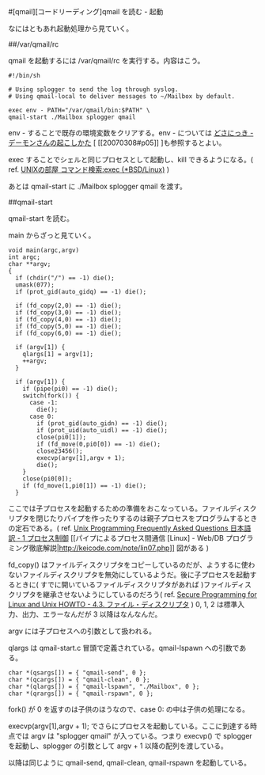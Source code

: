 #[qmail][コードリーディング]qmail を読む - 起動

なにはともあれ起動処理から見ていく。

##/var/qmail/rc

qmail を起動するには /var/qmail/rc を実行する。内容はこう。


    #!/bin/sh
    
    # Using splogger to send the log through syslog.
    # Using qmail-local to deliver messages to ~/Mailbox by default.
    
    exec env - PATH="/var/qmail/bin:$PATH" \
    qmail-start ./Mailbox splogger qmail

env - することで既存の環境変数をクリアする。env - については [どさにっき - デーモンさんの起こしかた](http://ya.maya.st/d/200703a.html#s20070304_1) [ [[20070308#p05]] ]も参照するとよい。

exec することでシェルと同じプロセスとして起動し、kill できるようになる。( ref. [UNIXの部屋 コマンド検索:exec (*BSD/Linux)](http://x68000.q-e-d.net/~68user/unix/pickup?exec) )

あとは qmail-start に ./Mailbox splogger qmail を渡す。

##qmail-start

qmail-start を読む。

main からざっと見ていく。

    void main(argc,argv)
    int argc;
    char **argv;
    {
      if (chdir("/") == -1) die();
      umask(077);
      if (prot_gid(auto_gidq) == -1) die();
    
      if (fd_copy(2,0) == -1) die();
      if (fd_copy(3,0) == -1) die();
      if (fd_copy(4,0) == -1) die();
      if (fd_copy(5,0) == -1) die();
      if (fd_copy(6,0) == -1) die();
    
      if (argv[1]) {
        qlargs[1] = argv[1];
        ++argv;
      }
    
      if (argv[1]) {
        if (pipe(pi0) == -1) die();
        switch(fork()) {
          case -1:
            die();
          case 0:
            if (prot_gid(auto_gidn) == -1) die();
            if (prot_uid(auto_uidl) == -1) die();
            close(pi0[1]);
            if (fd_move(0,pi0[0]) == -1) die();
            close23456();
            execvp(argv[1],argv + 1);
            die();
        }
        close(pi0[0]);
        if (fd_move(1,pi0[1]) == -1) die();
      }

ここでは子プロセスを起動するための準備をおこなっている。ファイルディスクリプタを閉じたりパイプを作ったりするのは親子プロセスをプログラムするときの定石である。( ref. [Unix Programming Frequently Asked Questions 日本語訳 - 1 プロセス制御](http://www.adl.nii.ac.jp/~moro/unix-programmer/faq-j_2.html)  [[パイプによるプロセス間通信 [Linux] - Web/DB プログラミング徹底解説|http://keicode.com/note/lin07.php]] 図がある )

fd_copy() はファイルディスクリプタをコピーしているのだが、ようするに使わないファイルディスクリプタを無効にしているようだ。後に子プロセスを起動するときに( すでに開いているファイルディスクリプタがあれば )ファイルディスクリプタを継承させないようにしているのだろう( ref. [Secure Programming for Linux and Unix HOWTO - 4.3. ファイル・ディスクリプタ](http://www.linux.or.jp/JF/JFdocs/Secure-Programs-HOWTO/file-descriptors.html) ) 0, 1, 2 は標準入力、出力、エラーなんだが 3 以降はなんなんだ。

argv には子プロセスへの引数として扱われる。

qlargs は qmail-start.c 冒頭で定義されている。qmail-lspawn への引数である。

    char *(qsargs[]) = { "qmail-send", 0 };
    char *(qcargs[]) = { "qmail-clean", 0 };
    char *(qlargs[]) = { "qmail-lspawn", "./Mailbox", 0 };
    char *(qrargs[]) = { "qmail-rspawn", 0 };

fork() が 0 を返すのは子供のほうなので、case 0: の中は子供の処理になる。

execvp(argv[1],argv + 1); でさらにプロセスを起動している。ここに到達する時点では argv は "splogger qmail" が入っている。つまり execvp() で splogger を起動し、splogger の引数として argv + 1 以降の配列を渡している。

以降は同じように qmail-send, qmail-clean, qmail-rspawn を起動している。
